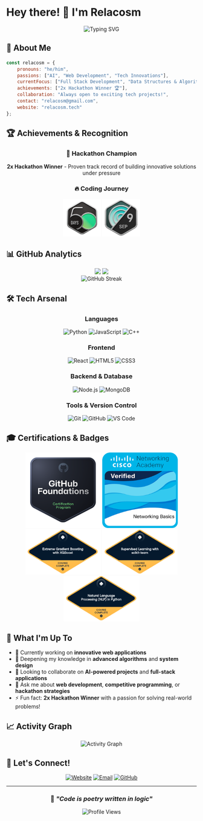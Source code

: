 # Hey there! 👋 I'm Relacosm

<div align="center">
  <img src="https://readme-typing-svg.herokuapp.com?font=Fira+Code&pause=1000&color=58A6FF&center=true&vCenter=true&width=435&lines=AI+%26+Web+Development+Enthusiast;2x+Hackathon+Winner+%F0%9F%8F%86;Full+Stack+Developer;Problem+Solver+%26+Innovator" alt="Typing SVG" />
</div>

## 🚀 About Me

```javascript
const relacosm = {
    pronouns: "he/him",
    passions: ["AI", "Web Development", "Tech Innovations"],
    currentFocus: ["Full Stack Development", "Data Structures & Algorithms"],
    achievements: ["2x Hackathon Winner 🏆"],
    collaboration: "Always open to exciting tech projects!",
    contact: "relacosm@gmail.com",
    website: "relacosm.tech"
};
```

## 🏆 Achievements & Recognition

<div align="center">
  
### 🎯 Hackathon Champion
**2x Hackathon Winner** - Proven track record of building innovative solutions under pressure

### 🔥 Coding Journey
<img src="https://github.com/Relacosm/Relacosm/blob/main/2024-50.gif" alt="LeetCode 50 Days Badge" width="100"/>
<img src="https://github.com/Relacosm/Relacosm/blob/main/2024-09.gif" alt="LeetCode September Badge" width="100"/>

</div>

## 📊 GitHub Analytics

<div align="center">
  <img height="180em" src="https://github-readme-stats.vercel.app/api?username=Relacosm&show_icons=true&theme=tokyonight&include_all_commits=true&count_private=true"/>
  <img height="180em" src="https://github-readme-stats.vercel.app/api/top-langs/?username=Relacosm&layout=compact&langs_count=8&theme=tokyonight&hide=HTML&size_weight=0.5&count_weight=0.5"/>
</div>

<div align="center">
  <img src="https://streak-stats.demolab.com/?user=Relacosm&theme=tokyonight&hide_border=true&stroke=0000&background=0D1117&ring=58A6FF&fire=58A6FF&currStreakLabel=58A6FF" alt="GitHub Streak"/>
</div>

## 🛠️ Tech Arsenal

<div align="center">

### Languages
![Python](https://img.shields.io/badge/Python-3776AB?style=for-the-badge&logo=python&logoColor=white)
![JavaScript](https://img.shields.io/badge/JavaScript-F7DF1E?style=for-the-badge&logo=javascript&logoColor=black)
![C++](https://img.shields.io/badge/C++-00599C?style=for-the-badge&logo=c%2B%2B&logoColor=white)

### Frontend
![React](https://img.shields.io/badge/React-20232A?style=for-the-badge&logo=react&logoColor=61DAFB)
![HTML5](https://img.shields.io/badge/HTML5-E34F26?style=for-the-badge&logo=html5&logoColor=white)
![CSS3](https://img.shields.io/badge/CSS3-1572B6?style=for-the-badge&logo=css3&logoColor=white)

### Backend & Database
![Node.js](https://img.shields.io/badge/Node.js-43853D?style=for-the-badge&logo=node.js&logoColor=white)
![MongoDB](https://img.shields.io/badge/MongoDB-4EA94B?style=for-the-badge&logo=mongodb&logoColor=white)

### Tools & Version Control
![Git](https://img.shields.io/badge/Git-F05032?style=for-the-badge&logo=git&logoColor=white)
![GitHub](https://img.shields.io/badge/GitHub-100000?style=for-the-badge&logo=github&logoColor=white)
![VS Code](https://img.shields.io/badge/VS_Code-0078D4?style=for-the-badge&logo=visual%20studio%20code&logoColor=white)

</div>

## 🎓 Certifications & Badges

<div align="center">
  <img src="https://github.com/Relacosm/Relacosm/blob/main/github-foundations.png" alt="GitHub Foundations" width="200"/>
  <img src="https://github.com/Relacosm/Relacosm/blob/main/networking-basics.png" alt="Networking Basics" width="200"/>
</div>

<div align="center">
  <img src="https://github.com/Relacosm/Relacosm/blob/main/statement-of-accomplishment.png" alt="Achievement 1" width="200"/>
  <img src="https://github.com/Relacosm/Relacosm/blob/main/statement-of-accomplishment%20(1).png" alt="Achievement 2" width="200"/>
  <img src="https://github.com/Relacosm/Relacosm/blob/main/statement-of-accomplishment%20(2).png" alt="Achievement 3" width="200"/>
</div>

## 🌟 What I'm Up To

- 🔭 Currently working on **innovative web applications**
- 🌱 Deepening my knowledge in **advanced algorithms** and **system design**
- 👯 Looking to collaborate on **AI-powered projects** and **full-stack applications**
- 💬 Ask me about **web development**, **competitive programming**, or **hackathon strategies**
- ⚡ Fun fact: **2x Hackathon Winner** with a passion for solving real-world problems!

## 📈 Activity Graph

<div align="center">
  <img src="https://github-readme-activity-graph.vercel.app/graph?username=Relacosm&theme=tokyo-night&hide_border=true&bg_color=0D1117&color=58A6FF&line=58A6FF&point=FFFFFF" alt="Activity Graph"/>
</div>

## 🤝 Let's Connect!

<div align="center">
  
[![Website](https://img.shields.io/badge/Website-relacosm.tech-blue?style=for-the-badge&logo=google-chrome)](https://relacosm.tech)
[![Email](https://img.shields.io/badge/Email-relacosm@gmail.com-red?style=for-the-badge&logo=gmail)](mailto:relacosm@gmail.com)
[![GitHub](https://img.shields.io/badge/GitHub-Relacosm-black?style=for-the-badge&logo=github)](https://github.com/Relacosm)

</div>

---

<div align="center">
  
### 💭 *"Code is poetry written in logic"*

![Profile Views](https://komarev.com/ghpvc/?username=Relacosm&color=58A6FF&style=for-the-badge)

</div>
